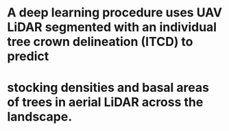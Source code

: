 # A deep learning procedure uses UAV LiDAR segmented with an individual tree crown delineation (ITCD) to predict
# stocking densities and basal areas of trees in aerial LiDAR across the landscape.
